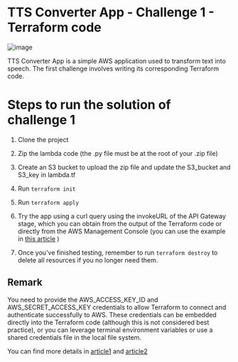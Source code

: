 # TTS Converter App - Challenge 1 - Terraform code
![image](https://github.com/mariemssi/TTS-Converter-Challenge-1/assets/69463864/fd77f547-5198-4866-b89a-71d7dcfe7889)

TTS Converter App is a simple AWS application used to transform text into speech. The first challenge involves writing its corresponding Terraform code.


# Steps to run the solution of challenge 1

1. Clone the project
   
3. Zip the lambda code (the .py file must be at the root of your .zip file)

4. Create an S3 bucket to upload the zip file and update the S3_bucket and S3_key in lambda.tf
   
5. Run `terraform init`
   
6. Run `terraform apply`
   
7. Try the app using a curl query using the invokeURL of the API Gateway stage, which you can obtain from the output of the Terraform code or directly from the AWS Management Console (you can use the example in [this article](https://medium.com/@lucas.ludicsa99/texttospeechconvertertext-to-speech-converter-using-aws-lambda-polly-and-api-gateway-bf814d2bbe84) )
   
8. Once you've finished testing, remember to run `terraform destroy` to delete all resources if you no longer need them.

## Remark
You need to provide the AWS_ACCESS_KEY_ID and AWS_SECRET_ACCESS_KEY credentials to allow Terraform to connect and authenticate successfully to AWS. These credentials can be embedded directly into the Terraform code (although this is not considered best practice), 
or you can leverage terminal environment variables or use a shared credentials file in the local file system. 

You can find more details in [article1](https://medium.com/@lucas.ludicsa99/texttospeechconvertertext-to-speech-converter-using-aws-lambda-polly-and-api-gateway-bf814d2bbe84) and [article2](https://medium.com/@meriemiag/text-to-speech-converter-challenge1-ba89607d936b)
